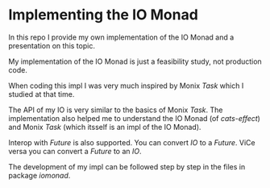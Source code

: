 # Implementing the IO Monad

In this repo I provide my own implementation of the IO Monad and a presentation on this topic.

My implementation of the IO Monad is just a feasibility study, not production code.

When coding this impl I was very much inspired by Monix *Task* which I studied at that time.

The API of my IO is very similar to the basics of Monix *Task*. The implementation also helped me
to understand the IO Monad (of *cats-effect*) and Monix *Task* (which itsself is an impl of the IO Monad).

Interop with *Future* is also supported. You can convert *IO* to a *Future*.
ViCe versa you can convert a *Future* to an *IO*.

The development of my impl can be followed step by step in the files in package *iomonad*.
